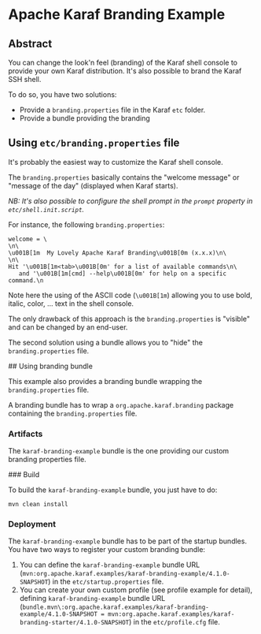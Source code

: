 # Apache Karaf Branding Example

## Abstract

You can change the look'n feel (branding) of the Karaf shell console to provide your own Karaf distribution.
It's also possible to brand the Karaf SSH shell.

To do so, you have two solutions:

* Provide a `branding.properties` file in the Karaf `etc` folder.
* Provide a bundle providing the branding

## Using `etc/branding.properties` file

It's probably the easiest way to customize the Karaf shell console.

The `branding.properties` basically contains the "welcome message" or "message of the day" (displayed when Karaf starts).


_NB: It's also possible to configure the shell prompt in the `prompt` property in `etc/shell.init.script`._

For instance, the following `branding.properties`:

```
welcome = \
\n\
\u001B[1m  My Lovely Apache Karaf Branding\u001B[0m (x.x.x)\n\
\n\
Hit '\u001B[1m<tab>\u001B[0m' for a list of available commands\n\
   and '\u001B[1m[cmd] --help\u001B[0m' for help on a specific command.\n
```

Note here the using of the ASCII code (`\u001B[1m`) allowing you to use bold, italic, color, ... text in the shell console.

The only drawback of this approach is the `branding.properties` is "visible" and can be changed by an end-user.

The second solution using a bundle allows you to "hide" the `branding.properties` file.

## Using branding bundle

This example also provides a branding bundle wrapping the `branding.properties` file.

A branding bundle has to wrap a `org.apache.karaf.branding` package containing the `branding.properties` file.

### Artifacts

The `karaf-branding-example` bundle is the one providing our custom branding properties file.

### Build

To build the `karaf-branding-example` bundle, you just have to do:

```
mvn clean install
```

### Deployment

The `karaf-branding-example` bundle has to be part of the startup bundles. You have two ways to register your custom
branding bundle:

1. You can define the `karaf-branding-example` bundle URL (`mvn:org.apache.karaf.examples/karaf-branding-example/4.1.0-SNAPSHOT`) in the `etc/startup.properties` file.
2. You can create your own custom profile (see profile example for detail), defining `karaf-branding-example` bundle URL (`bundle.mvn\:org.apache.karaf.examples/karaf-branding-example/4.1.0-SNAPSHOT = mvn:org.apache.karaf.examples/karaf-branding-starter/4.1.0-SNAPSHOT`) in the `etc/profile.cfg` file. 